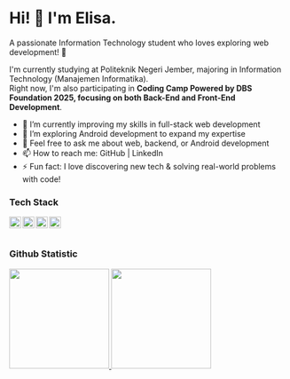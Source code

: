 # Hi! 👋 I'm Elisa.
A passionate Information Technology student who loves exploring web development! 🚀

I'm currently studying at Politeknik Negeri Jember, majoring in Information Technology (Manajemen Informatika).<br>
Right now, I'm also participating in **Coding Camp Powered by DBS Foundation 2025, focusing on both Back-End and Front-End Development**.

- 🔭 I’m currently improving my skills in full-stack web development
- 🌱 I’m exploring Android development to expand my expertise
- 💬 Feel free to ask me about web, backend, or Android development
- 📫 How to reach me: GitHub | LinkedIn
- ⚡ Fun fact: I love discovering new tech & solving real-world problems with code!

### Tech Stack
  <a href="#"><img align="left" alt="JavaScript" title="JavaScript" width="21px" src="https://upload.wikimedia.org/wikipedia/commons/9/99/Unofficial_JavaScript_logo_2.svg" /></a>
 <a href="https://nodejs.org/">
  <img align="left" alt="NodeJS" title="NodeJS" width="21px" src="https://www.liblogo.com/img-logo/no6273n057-node-js-logo-nodejs-transparent-logo-google-search.png" />
 </a>
  <a href="https://reactjs.org/"><img align="left" alt="React" title="React" width="21px" src="https://cdn.worldvectorlogo.com/logos/react-2.svg" /></a>
  <a href="#"><img align="left" alt="Css" title="Css" width="21px" src="https://tse2.mm.bing.net/th?id=OIP.Hj9OC1GfUFd5Xxhr1CJPuAHaKX&pid=Api&P=0&h=220" /></a>

<br>
<br>

### Github Statistic
<p align="left">
<a href="https://github.com/penuliscode">
  <img height="180em" src="https://github-readme-stats-eight-theta.vercel.app/api?username=elisaoktvna&show_icons=true&theme=algolia&include_all_commits=true&count_private=true"/>
  <img height="180em" src="https://github-readme-stats-eight-theta.vercel.app/api/top-langs/?username=elisaoktvna&layout=compact&layout=compact&theme=algolia"/>
</a>
</p>
